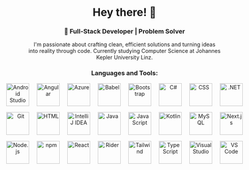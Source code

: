 <div align="center">

# Hey there! 👋

### 🚀 Full-Stack Developer | Problem Solver 

I'm passionate about crafting clean, efficient solutions and turning ideas into reality through code. Currently studying Computer Science at Johannes Kepler University Linz.

<h3 align="center">Languages and Tools:</h3>

<div align="center" style="max-width: 600px; margin: auto;">

  <div style="display: flex; justify-content: center; gap: 20px; margin-bottom: 16px;">
    <img src="https://skillicons.dev/icons?i=androidstudio" alt="Android Studio" width="60" height="60" />
    <img src="https://skillicons.dev/icons?i=angular" alt="Angular" width="60" height="60" />
    <img src="https://skillicons.dev/icons?i=azure" alt="Azure" width="60" height="60" />
    <img src="https://skillicons.dev/icons?i=babel" alt="Babel" width="60" height="60" />
    <img src="https://skillicons.dev/icons?i=bootstrap" alt="Bootstrap" width="60" height="60" />
    <img src="https://skillicons.dev/icons?i=cs" alt="C#" width="60" height="60" />
    <img src="https://skillicons.dev/icons?i=css" alt="CSS" width="60" height="60" />
    <img src="https://skillicons.dev/icons?i=dotnet" alt=".NET" width="60" height="60" />
  </div>

  <div style="display: flex; justify-content: center; gap: 20px; margin-bottom: 16px;">
    <img src="https://skillicons.dev/icons?i=git" alt="Git" width="60" height="60" />
    <img src="https://skillicons.dev/icons?i=html" alt="HTML" width="60" height="60" />
    <img src="https://skillicons.dev/icons?i=idea" alt="IntelliJ IDEA" width="60" height="60" />
    <img src="https://skillicons.dev/icons?i=java" alt="Java" width="60" height="60" />
    <img src="https://skillicons.dev/icons?i=js" alt="JavaScript" width="60" height="60" />
    <img src="https://skillicons.dev/icons?i=kotlin" alt="Kotlin" width="60" height="60" />
    <img src="https://skillicons.dev/icons?i=mysql" alt="MySQL" width="60" height="60" />
    <img src="https://skillicons.dev/icons?i=nextjs" alt="Next.js" width="60" height="60" />
  </div>

  <div style="display: flex; justify-content: center; gap: 20px;">
    <img src="https://skillicons.dev/icons?i=nodejs" alt="Node.js" width="60" height="60" />
    <img src="https://skillicons.dev/icons?i=npm" alt="npm" width="60" height="60" />
    <img src="https://skillicons.dev/icons?i=react" alt="React" width="60" height="60" />
    <img src="https://skillicons.dev/icons?i=rider" alt="Rider" width="60" height="60" />
    <img src="https://skillicons.dev/icons?i=tailwind" alt="Tailwind" width="60" height="60" />
    <img src="https://skillicons.dev/icons?i=ts" alt="TypeScript" width="60" height="60" />
    <img src="https://skillicons.dev/icons?i=visualstudio" alt="Visual Studio" width="60" height="60" />
    <img src="https://skillicons.dev/icons?i=vscode" alt="VS Code" width="60" height="60" />
  </div>

</div>



</div>
